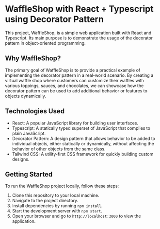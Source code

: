 # WaffleShop with React + Typescript using Decorator Pattern

This project, WaffleShop, is a simple web application built with React and Typescript. Its main purpose is to demonstrate the usage of the decorator pattern in object-oriented programming.

## Why WaffleShop?

The primary goal of WaffleShop is to provide a practical example of implementing the decorator pattern in a real-world scenario. By creating a virtual waffle shop where customers can customize their waffles with various toppings, sauces, and chocolates, we can showcase how the decorator pattern can be used to add additional behavior or features to objects dynamically.

## Technologies Used

- React: A popular JavaScript library for building user interfaces.
- Typescript: A statically typed superset of JavaScript that compiles to plain JavaScript.
- Decorator Pattern: A design pattern that allows behavior to be added to individual objects, either statically or dynamically, without affecting the behavior of other objects from the same class.
- Tailwind CSS: A utility-first CSS framework for quickly building custom designs.

## Getting Started

To run the WaffleShop project locally, follow these steps:

1. Clone this repository to your local machine.
2. Navigate to the project directory.
3. Install dependencies by running `npm install`.
4. Start the development server with `npm start`.
5. Open your browser and go to `http://localhost:3000` to view the application.
